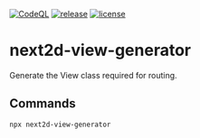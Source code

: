 [![CodeQL](https://github.com/Next2D/next2d-view-generator/actions/workflows/codeql-analysis.yml/badge.svg?branch=main)](https://github.com/Next2D/next2d-view-generator/actions/workflows/codeql-analysis.yml)
[![release](https://img.shields.io/github/v/release/Next2D/next2d-view-generator)](https://github.com/Next2D/next2d-view-generator/releases)
[![license](https://img.shields.io/github/license/Next2D/next2d-view-generator)](https://github.com/Next2D/next2d-view-generator/blob/main/LICENSE)

# next2d-view-generator
Generate the View class required for routing.

## Commands

```sh
npx next2d-view-generator
```
